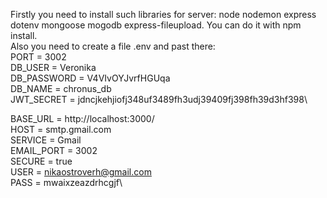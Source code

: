 Firstly you need to install such libraries for server: node nodemon express dotenv mongoose mogodb express-fileupload. You can do it with npm install.\
Also you need to create a file .env and past there:\
PORT = 3002\
DB_USER = Veronika\
DB_PASSWORD = V4VIvOYJvrfHGUqa\
DB_NAME = chronus_db\
JWT_SECRET = jdncjkehjiofj348uf3489fh3udj39409fj398fh39d3hf398\

BASE_URL = http://localhost:3000/ \
HOST = smtp.gmail.com\
SERVICE = Gmail\
EMAIL_PORT = 3002\
SECURE = true\
USER = nikaostroverh@gmail.com\
PASS = mwaixzeazdrhcgjf\
